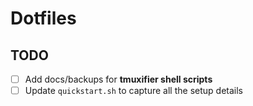 # Dotfiles

## TODO

- [ ] Add docs/backups for **tmuxifier shell scripts**
- [ ] Update `quickstart.sh` to capture all the setup details
